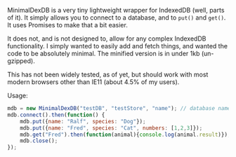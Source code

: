 MinimalDexDB is a very tiny lightweight wrapper for IndexedDB (well, parts of it). It simply allows you to connect to a database, and to `put()` and `get()`. It uses Promises to make that a bit easier.

It does not, and is not designed to, allow for any complex IndexedDB functionality. I simply wanted to easily add and fetch things, and wanted the code to be absolutely minimal. The minified version is in under 1kb (un-gzipped).

This has not been widely tested, as of yet, but should work with most modern browsers other than IE11 (about 4.5% of my users).

Usage:

```javascript
mdb = new MinimalDexDB("testDB", "testStore", "name"); // database name, store name, keypath
mdb.connect().then(function() {
    mdb.put({name: "Ralf", species: "Dog"});
    mdb.put({name: "Fred", species: "Cat", numbers: [1,2,3]});
    mdb.get("Fred").then(function(animal){console.log(animal.result)});
    mdb.close();
});
```